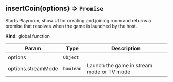 <a name="insertCoin"></a>

## insertCoin(options) ⇒ <code>Promise</code>
Starts Playroom, show UI for creating and joining room
and returns a promise that resolves when the game is launched by the host.

**Kind**: global function  

| Param | Type | Description |
| --- | --- | --- |
| options | <code>Object</code> |  |
| options.streamMode | <code>boolean</code> | Launch the game in stream mode or TV mode |

